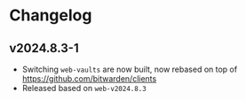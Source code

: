 # Changelog

## v2024.8.3-1

- Switching `web-vaults` are now built, now rebased on top of https://github.com/bitwarden/clients
- Released based on `web-v2024.8.3`
